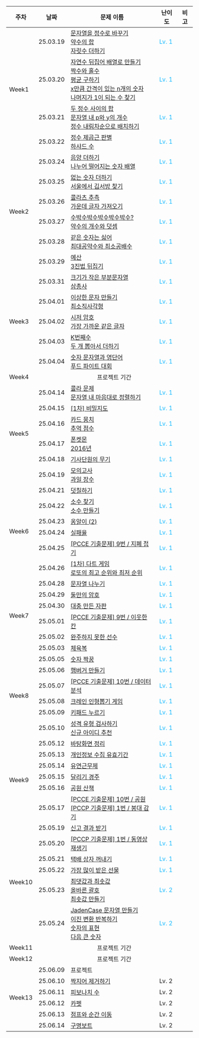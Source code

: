 <table>
  <thead>
    <tr>
      <th>주차</th>
      <th>날짜</th>
      <th>문제 이름</th>
      <th>난이도</th>
      <th>비고</th>
    </tr>
  </thead>
  <tbody>
    <tr>
      <td rowspan="5">Week1</td>
    </tr>
    <tr>
      <td>25.03.19</td>
      <td><a href="https://school.programmers.co.kr/learn/courses/30/lessons/12925">문자열을 정수로 바꾸기</a> <br/> <a href="https://school.programmers.co.kr/learn/courses/30/lessons/12928">약수의 합</a> <br/> <a href="https://school.programmers.co.kr/learn/courses/30/lessons/12931">자릿수 더하기</a></td>
      <td style="color:#19BAFF;">Lv. 1</td>
      <td></td>
    </tr>
    <tr>
      <td>25.03.20</td>
      <td><a href="https://school.programmers.co.kr/learn/courses/30/lessons/12932">자연수 뒤집어 배열로 만들기</a> <br/> <a href="https://school.programmers.co.kr/learn/courses/30/lessons/12937">짝수와 홀수</a> <br/> <a href="https://school.programmers.co.kr/learn/courses/30/lessons/12944">평균 구하기</a> <br/> <a href="https://school.programmers.co.kr/learn/courses/30/lessons/12954">x만큼 간격이 있는 n개의 숫자</a> <br/> <a href="https://school.programmers.co.kr/learn/courses/30/lessons/87389">나머지가 1이 되는 수 찾기</a></td>
      <td style="color:#19BAFF;">Lv. 1</td>
      <td></td>
    </tr>
    <tr>
      <td>25.03.21</td>
      <td><a href="https://school.programmers.co.kr/learn/courses/30/lessons/12912">두 정수 사이의 합</a> <br/> <a href="https://school.programmers.co.kr/learn/courses/30/lessons/12916">문자열 내 p와 y의 개수</a> <br/> <a href="https://school.programmers.co.kr/learn/courses/30/lessons/12933">정수 내림차순으로 배치하기</a></td>
      <td style="color:#19BAFF;">Lv. 1</td>
      <td></td>
    </tr>
    <tr>
      <td>25.03.22</td>
      <td><a href="https://school.programmers.co.kr/learn/courses/30/lessons/12934">정수 제곱근 판별</a> <br/> <a href="https://school.programmers.co.kr/learn/courses/30/lessons/12947">하샤드 수</a></td>
      <td style="color:#19BAFF;">Lv. 1</td>
      <td></td>
    </tr>
    <tr>
      <td rowspan="7">Week2</td>
    </tr>
    <tr>
      <td>25.03.24</td>
      <td><a href="https://school.programmers.co.kr/learn/courses/30/lessons/76501">음양 더하기</a> <br/> <a href="https://school.programmers.co.kr/learn/courses/30/lessons/12910">나누어 떨어지는 숫자 배열</a></td>
      <td style="color:#19BAFF;">Lv. 1</td>
      <td></td>
    </tr>
    <tr>
      <td>25.03.25</td>
      <td><a href="https://school.programmers.co.kr/learn/courses/30/lessons/86051">없는 숫자 더하기</a> <br/> <a href="https://school.programmers.co.kr/learn/courses/30/lessons/12919">서울에서 김서방 찾기</a></td>
      <td style="color:#19BAFF;">Lv. 1</td>
      <td></td>
    </tr>
    <tr>
      <td>25.03.26</td>
      <td><a href="https://school.programmers.co.kr/learn/courses/30/lessons/12943">콜라츠 추측</a> <br/> <a href="https://school.programmers.co.kr/learn/courses/30/lessons/12903">가운데 글자 가져오기</a></td>
      <td style="color:#19BAFF;">Lv. 1</td>
      <td></td>
    </tr>
    <tr>
      <td>25.03.27</td>
      <td><a href="https://school.programmers.co.kr/learn/courses/30/lessons/12922">수박수박수박수박수박수?</a> <br/> <a href="https://school.programmers.co.kr/learn/courses/30/lessons/77884">약수의 개수와 덧셈</a></td>
      <td style="color:#19BAFF;">Lv. 1</td>
      <td></td>
    </tr>
    <tr>
      <td>25.03.28</td>
      <td><a href="https://school.programmers.co.kr/learn/courses/30/lessons/12906">같은 숫자는 싫어</a> <br/> <a href="https://school.programmers.co.kr/learn/courses/30/lessons/12940">최대공약수와 최소공배수</a></td>
      <td style="color:#19BAFF;">Lv. 1</td>
      <td></td>
    </tr>
    <tr>
      <td>25.03.29</td>
      <td><a href="https://school.programmers.co.kr/learn/courses/30/lessons/12982">예산</a> <br/> <a href="https://school.programmers.co.kr/learn/courses/30/lessons/68935">3진법 뒤집기</a></td>
      <td style="color:#19BAFF;">Lv. 1</td>
      <td></td>
    </tr>
    <tr>
      <td rowspan="6">Week3</td>
    </tr>
    <tr>
      <td>25.03.31</td>
      <td><a href="https://school.programmers.co.kr/learn/courses/30/lessons/147355">크기가 작은 부분문자열</a> <br/> <a href="https://school.programmers.co.kr/learn/courses/30/lessons/131705">삼총사</a></td>
      <td style="color:#19BAFF;">Lv. 1</td>
      <td></td>
    </tr>
    <tr>
      <td>25.04.01</td>
      <td><a href="https://school.programmers.co.kr/learn/courses/30/lessons/12930">이상한 문자 만들기</a> <br/> <a href="https://school.programmers.co.kr/learn/courses/30/lessons/86491">최소직사각형</a></td>
      <td style="color:#19BAFF;">Lv. 1</td>
      <td></td>
    </tr>
    <tr>
      <td>25.04.02</td>
      <td><a href="https://school.programmers.co.kr/learn/courses/30/lessons/12926">시저 암호</a> <br/> <a href="https://school.programmers.co.kr/learn/courses/30/lessons/142086">가장 가까운 같은 글자</a></td>
      <td style="color:#19BAFF;">Lv. 1</td>
      <td></td>
    </tr>
    <tr>
      <td>25.04.03</td>
      <td><a href="https://school.programmers.co.kr/learn/courses/30/lessons/42748">K번째수</a> <br/> <a href="https://school.programmers.co.kr/learn/courses/30/lessons/68644">두 개 뽑아서 더하기</a></td>
      <td style="color:#19BAFF;">Lv. 1</td>
      <td></td>
    </tr>
    <tr>
      <td>25.04.04</td>
      <td><a href="https://school.programmers.co.kr/learn/courses/30/lessons/81301">숫자 문자열과 영단어</a> <br/> <a href="https://school.programmers.co.kr/learn/courses/30/lessons/134240">푸드 파이트 대회</a></td>
      <td style="color:#19BAFF;">Lv. 1</td>
      <td></td>
    </tr>
    <tr>
      <td>Week4</td>
      <td colspan="4" align="center">프로젝트 기간</td>
    </tr>
    <tr>
      <td rowspan="7">Week5</td>
    </tr>
    <tr>
      <td>25.04.14</td>
      <td><a href="https://school.programmers.co.kr/learn/courses/30/lessons/132267">콜라 문제</a> <br/> <a href="https://school.programmers.co.kr/learn/courses/30/lessons/12915">문자열 내 마음대로 정렬하기</a></td>
      <td style="color:#19BAFF;">Lv. 1</td>
      <td></td>
    </tr>
    <tr>
      <td>25.04.15</td>
      <td><a href="https://school.programmers.co.kr/learn/courses/30/lessons/17681">[1차] 비밀지도</a></td>
      <td style="color:#19BAFF;">Lv. 1</td>
      <td></td>
    </tr>
    <tr>
      <td>25.04.16</td>
      <td><a href="https://school.programmers.co.kr/learn/courses/30/lessons/159994">카드 뭉치</a> <br/> <a href="https://school.programmers.co.kr/learn/courses/30/lessons/176963">추억 점수</a></td>
      <td style="color:#19BAFF;">Lv. 1</td>
      <td></td>
    </tr>
    <tr>
      <td>25.04.17</td>
      <td><a href="https://school.programmers.co.kr/learn/courses/30/lessons/1845">폰켓몬</a> <br/> <a href="https://school.programmers.co.kr/learn/courses/30/lessons/12901">2016년</a></td>
      <td style="color:#19BAFF;">Lv. 1</td>
      <td></td>
    </tr>
    <tr>
      <td>25.04.18</td>
      <td><a href="https://school.programmers.co.kr/learn/courses/30/lessons/136798">기사단원의 무기</a></td>
      <td style="color:#19BAFF;">Lv. 1</td>
      <td></td>
    </tr>
    <tr>
      <td>25.04.19</td>
      <td><a href="https://school.programmers.co.kr/learn/courses/30/lessons/42840">모의고사</a> <br/> <a href="https://school.programmers.co.kr/learn/courses/30/lessons/135808">과일 장수</a></td>
      <td style="color:#19BAFF;">Lv. 1</td>
      <td></td>
    </tr>
    <tr>
      <td rowspan="7">Week6</td>
    </tr>
    <tr>
      <td>25.04.21</td>
      <td><a href="https://school.programmers.co.kr/learn/courses/30/lessons/161989">덧칠하기</a></td>
      <td style="color:#19BAFF;">Lv. 1</td>
      <td></td>
    </tr>
    <tr>
      <td>25.04.22</td>
      <td><a href="https://school.programmers.co.kr/learn/courses/30/lessons/12921">소수 찾기</a> <br/> <a href="https://school.programmers.co.kr/learn/courses/30/lessons/12977">소수 만들기</a></td>
      <td style="color:#19BAFF;">Lv. 1</td>
      <td></td>
    </tr>
    <tr>
      <td>25.04.23</td>
      <td><a href="https://school.programmers.co.kr/learn/courses/30/lessons/133499">옹알이 (2)</a></td>
      <td style="color:#19BAFF;">Lv. 1</td>
      <td></td>
    </tr>
    <tr>
      <td>25.04.24</td>
      <td><a href="https://school.programmers.co.kr/learn/courses/30/lessons/42889">실패율</a></td>
      <td style="color:#19BAFF;">Lv. 1</td>
      <td></td>
    </tr>
    <tr>
      <td>25.04.25</td>
      <td><a href="https://school.programmers.co.kr/learn/courses/30/lessons/340199">[PCCE 기출문제] 9번 / 지폐 접기</a></td>
      <td style="color:#19BAFF;">Lv. 1</td>
      <td></td>
    </tr>
    <tr>
      <td>25.04.26</td>
      <td><a href="https://school.programmers.co.kr/learn/courses/30/lessons/17682">[1차] 다트 게임</a> <br/> <a href="https://school.programmers.co.kr/learn/courses/30/lessons/77484">로또의 최고 순위와 최저 순위</a></td>
      <td style="color:#19BAFF;">Lv. 1</td>
      <td></td>
    </tr>
    <tr>
      <td rowspan="7">Week7</td>
    </tr>
    <tr>
      <td>25.04.28</td>
      <td><a href="https://school.programmers.co.kr/learn/courses/30/lessons/140108">문자열 나누기</a></td>
      <td style="color:#19BAFF;">Lv. 1</td>
      <td></td>
    </tr>
    <tr>
      <td>25.04.29</td>
      <td><a href="https://school.programmers.co.kr/learn/courses/30/lessons/155652">둘만의 암호</a></td>
      <td style="color:#19BAFF;">Lv. 1</td>
      <td></td>
    </tr>
    <tr>
      <td>25.04.30</td>
      <td><a href="https://school.programmers.co.kr/learn/courses/30/lessons/160586">대충 만든 자판</a></td>
      <td style="color:#19BAFF;">Lv. 1</td>
      <td></td>
    </tr>
    <tr>
      <td>25.05.01</td>
      <td><a href="https://school.programmers.co.kr/learn/courses/30/lessons/250125">[PCCE 기출문제] 9번 / 이웃한 칸</a></td>
      <td style="color:#19BAFF;">Lv. 1</td>
      <td></td>
    </tr>
    <tr>
      <td>25.05.02</td>
      <td><a href="https://school.programmers.co.kr/learn/courses/30/lessons/42576">완주하지 못한 선수</a></td>
      <td style="color:#19BAFF;">Lv. 1</td>
      <td></td>
    </tr>
    <tr>
      <td>25.05.03</td>
      <td><a href="https://school.programmers.co.kr/learn/courses/30/lessons/42862">체육복</a></td>
      <td style="color:#19BAFF;">Lv. 1</td>
      <td></td>
    </tr>
    <tr>
      <td rowspan="7">Week8</td>
    </tr>
    <tr>
      <td>25.05.05</td>
      <td><a href="https://school.programmers.co.kr/learn/courses/30/lessons/131128">숫자 짝꿍</a></td>
      <td style="color:#19BAFF;">Lv. 1</td>
      <td></td>
    </tr>
    <tr>
      <td>25.05.06</td>
      <td><a href="https://school.programmers.co.kr/learn/courses/30/lessons/133502">햄버거 만들기</a></td>
      <td style="color:#19BAFF;">Lv. 1</td>
      <td></td>
    </tr>
    <tr>
      <td>25.05.07</td>
      <td><a href="https://school.programmers.co.kr/learn/courses/30/lessons/250121">[PCCE 기출문제] 10번 / 데이터 분석</a></td>
      <td style="color:#19BAFF;">Lv. 1</td>
      <td></td>
    </tr>
    <tr>
      <td>25.05.08</td>
      <td><a href="https://school.programmers.co.kr/learn/courses/30/lessons/64061">크레인 인형뽑기 게임</a></td>
      <td style="color:#19BAFF;">Lv. 1</td>
      <td></td>
    </tr>
    <tr>
      <td>25.05.09</td>
      <td><a href="https://school.programmers.co.kr/learn/courses/30/lessons/67256">키패드 누르기</a></td>
      <td style="color:#19BAFF;">Lv. 1</td>
      <td></td>
    </tr>
    <tr>
      <td>25.05.10</td>
      <td><a href="https://school.programmers.co.kr/learn/courses/30/lessons/118666">성격 유형 검사하기</a> <br/> <a href="https://school.programmers.co.kr/learn/courses/30/lessons/72410">신규 아이디 추천</a></td>
      <td style="color:#19BAFF;">Lv. 1</td>
      <td></td>
    </tr>
    <tr>
      <td rowspan="7">Week9</td>
    </tr>
    <tr>
      <td>25.05.12</td>
      <td><a href="https://school.programmers.co.kr/learn/courses/30/lessons/161990">바탕화면 정리</a></td>
      <td style="color:#19BAFF;">Lv. 1</td>
      <td></td>
    </tr>
    <tr>
      <td>25.05.13</td>
      <td><a href="https://school.programmers.co.kr/learn/courses/30/lessons/150370">개인정보 수집 유효기간</a></td>
      <td style="color:#19BAFF;">Lv. 1</td>
      <td></td>
    </tr>
    <tr>
      <td>25.05.14</td>
      <td><a href="https://school.programmers.co.kr/learn/courses/30/lessons/388351">유연근무제</a></td>
      <td style="color:#19BAFF;">Lv. 1</td>
      <td></td>
    </tr>
    <tr>
      <td>25.05.15</td>
      <td><a href="https://school.programmers.co.kr/learn/courses/30/lessons/178871">달리기 경주</a></td>
      <td style="color:#19BAFF;">Lv. 1</td>
      <td></td>
    </tr>
    <tr>
      <td>25.05.16</td>
      <td><a href="https://school.programmers.co.kr/learn/courses/30/lessons/172928">공원 산책</a></td>
      <td style="color:#19BAFF;">Lv. 1</td>
      <td></td>
    </tr>
    <tr>
      <td>25.05.17</td>
      <td><a href="https://school.programmers.co.kr/learn/courses/30/lessons/340198">[PCCE 기출문제] 10번 / 공원</a> <br/> <a href="https://school.programmers.co.kr/learn/courses/30/lessons/250137">[PCCP 기출문제] 1번 / 붕대 감기</a></td>
      <td style="color:#19BAFF;">Lv. 1</td>
      <td></td>
    </tr>
    <tr>
      <td rowspan="7">Week10</td>
    </tr>
    <tr>
      <td>25.05.19</td>
      <td><a href="https://school.programmers.co.kr/learn/courses/30/lessons/92334">신고 결과 받기</a></td>
      <td style="color:#19BAFF;">Lv. 1</td>
      <td></td>
    </tr>
    <tr>
      <td>25.05.20</td>
      <td><a href="https://school.programmers.co.kr/learn/courses/30/lessons/340213">[PCCP 기출문제] 1번 / 동영상 재생기</a></td>
      <td style="color:#19BAFF;">Lv. 1</td>
      <td></td>
    </tr>
    <tr>
      <td>25.05.21</td>
      <td><a href="https://school.programmers.co.kr/learn/courses/30/lessons/389478">택배 상자 꺼내기</a></td>
      <td style="color:#19BAFF;">Lv. 1</td>
      <td></td>
    </tr>
    <tr>
      <td>25.05.22</td>
      <td><a href="https://school.programmers.co.kr/learn/courses/30/lessons/258712">가장 많이 받은 선물</a></td>
      <td style="color:#19BAFF;">Lv. 1</td>
      <td></td>
    </tr>
    <tr>
      <td>25.05.23</td>
      <td><a href="https://school.programmers.co.kr/learn/courses/30/lessons/12939">최댓값과 최솟값</a> <br/>
	  <a href="https://school.programmers.co.kr/learn/courses/30/lessons/12909">올바른 괄호</a> <br/>
          <a href="https://school.programmers.co.kr/learn/courses/30/lessons/12941">최솟값 만들기</a></td>
      <td style="color:#19BAFF;">Lv. 2</td>
      <td></td>
    </tr>
    <tr>
      <td>25.05.24</td>
      <td><a href="https://school.programmers.co.kr/learn/courses/30/lessons/12951">JadenCase 문자열 만들기</a> <br/>
	  <a href="https://school.programmers.co.kr/learn/courses/30/lessons/70129">이진 변환 반복하기</a> <br/>
      	  <a href="https://school.programmers.co.kr/learn/courses/30/lessons/12924">숫자의 표현</a> <br/>
      	  <a href="https://school.programmers.co.kr/learn/courses/30/lessons/12911">다음 큰 숫자</a></td>
      <td style="color:#19BAFF;">Lv. 2</td>
      <td></td>
    </tr>
    <tr>
      <td>Week11</td>
      <td colspan="4" align="center">프로젝트 기간</td>
    </tr>
    <tr>
      <td>Week12</td>
      <td colspan="4" align="center">프로젝트 기간</td>
    </tr>
    <tr>
      <td rowspan="7">Week13</td>
    </tr>
    <tr>
      <td>25.06.09</td>
      <td>프로젝트</td>
      <td></td>
      <td></td>
    </tr>
    <tr>
      <td>25.06.10</td>
      <td><a href="https://school.programmers.co.kr/learn/courses/30/lessons/12973">짝지어 제거하기</a></td>
      <td>Lv. 2</td>
      <td></td>
    </tr>
    <tr>
      <td>25.06.11</td>
      <td><a href="https://school.programmers.co.kr/learn/courses/30/lessons/12945">피보나치 수</a></td>
      <td>Lv. 2</td>
      <td></td>
    </tr>
    <tr>
      <td>25.06.12</td>
      <td><a href="https://school.programmers.co.kr/learn/courses/30/lessons/42842">카펫</a></td>
      <td>Lv. 2</td>
      <td></td>
    </tr>
    <tr>
      <td>25.06.13</td>
      <td><a href="https://school.programmers.co.kr/learn/courses/30/lessons/12980">점프와 순간 이동</a></td>
      <td>Lv. 2</td>
      <td></td>
    </tr>
    <tr>
      <td>25.06.14</td>
      <td><a href="https://school.programmers.co.kr/learn/courses/30/lessons/42885">구명보트</a></td>
      <td>Lv. 2</td>
      <td></td>
    </tr>
  </tbody>
</table>
